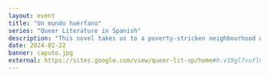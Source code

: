 ```yaml
---
layout: event
title: "Un mundo huérfano"
series: "Queer Literature in Spanish"
description: "This novel takes us to a poverty-stricken neighbourhood where a father and son struggle to survive. Rather than being discouraged by their hardship, the come up with imaginative and unusual plans."
date: 2024-02-22
banner: caputo.jpg
external: https://sites.google.com/view/queer-lit-sp/home#h.v19gl7vufl0b
---
```

